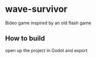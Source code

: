 # wave-survivor
Bideo game inspired by an old flash game

## How to build
open up the project in Godot and export
